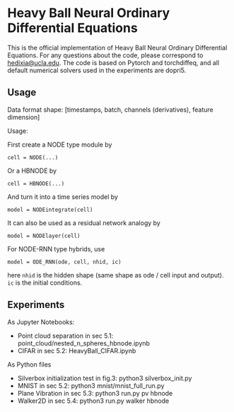 # Heavy Ball Neural Ordinary Differential Equations

This is the official implementation of Heavy Ball Neural Ordinary Differential Equations. 
For any questions about the code, please correspond to hedixia@ucla.edu.
The code is based on Pytorch and torchdiffeq, and all default numerical solvers used in the experiments are dopri5.

## Usage

Data format shape: 
[timestamps, batch, channels (derivatives), feature dimension]

Usage:

First create a NODE type module by 

`cell = NODE(...)`

Or a HBNODE by 

`cell = HBNODE(...)`

And turn it into a time series model by 

`model = NODEintegrate(cell)`

It can also be used as a residual network analogy by

`model = NODElayer(cell)`

For NODE-RNN type hybrids, use 

`model = ODE_RNN(ode, cell, nhid, ic)`

here `nhid` is the hidden shape (same shape as ode / cell input and output). `ic` is the initial conditions.


## Experiments

As Jupyter Notebooks:

- Point cloud separation in sec 5.1: point_cloud/nested_n_spheres_hbnode.ipynb
- CIFAR in sec 5.2: HeavyBall_CIFAR.ipynb

As Python files

- Silverbox initialization test in fig.3: python3 silverbox_init.py
- MNIST in sec 5.2: python3 mnist/mnist_full_run.py
- Plane Vibration in sec 5.3: python3 run.py pv hbnode
- Walker2D in sec 5.4: python3 run.py walker hbnode